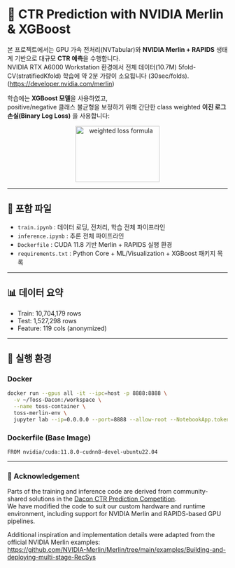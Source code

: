 # 📢 CTR Prediction with NVIDIA Merlin & XGBoost

본 프로젝트에서는 GPU 가속 전처리(NVTabular)와 **NVIDIA Merlin + RAPIDS** 생태계 기반으로 대규모 **CTR 예측**을 수행합니다.  
NVIDIA RTX A6000 Workstation 환경에서 전체 데이터(10.7M) 5fold-CV(stratifiedKfold) 학습에 약 2분 가량이 소요됩니다 (30sec/folds).  
(https://developer.nvidia.com/merlin)

학습에는 **XGBoost 모델**을 사용하였고,  
positive/negative 클래스 불균형을 보정하기 위해 간단한 class weighted **이진 로그 손실(Binary Log Loss)** 을 사용합니다:  
<p align="center">
  <img src="https://github.com/user-attachments/assets/ba9692c7-fc1f-409f-be00-31f0de60c9a8" width="192" height="128" alt="weighted loss formula" />
</p>

---

## 📁 포함 파일

- `train.ipynb` : 데이터 로딩, 전처리, 학습 전체 파이프라인 
- `inference.ipynb` : 추론 전체 파이프라인 
- `Dockerfile` : CUDA 11.8 기반 Merlin + RAPIDS 실행 환경 
- `requirements.txt` : Python Core + ML/Visualization + XGBoost 패키지 목록 

---

## 📊 데이터 요약

- Train: 10,704,179 rows
- Test: 1,527,298 rows
- Feature: 119 cols (anonymized)

---

## 🚀 실행 환경

### Docker
```bash
docker run --gpus all -it --ipc=host -p 8888:8888 \
  -v ~/Toss-Dacon:/workspace \
  --name toss-container \
  toss-merlin-env \
  jupyter lab --ip=0.0.0.0 --port=8888 --allow-root --NotebookApp.token=''
```  
### Dockerfile (Base Image)
```
FROM nvidia/cuda:11.8.0-cudnn8-devel-ubuntu22.04  
```

---
### 📌 Acknowledgement  
Parts of the training and inference code are derived from community-shared solutions in the  [Dacon CTR Prediction Competition](https://dacon.io/competitions/official/236575/overview/description).  
We have modified the code to suit our custom hardware and runtime environment, including support for NVIDIA Merlin and RAPIDS-based GPU pipelines.

Additional inspiration and implementation details were adapted from the official NVIDIA Merlin examples:  
https://github.com/NVIDIA-Merlin/Merlin/tree/main/examples/Building-and-deploying-multi-stage-RecSys
